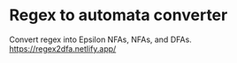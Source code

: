 # Regex to automata converter
Convert regex into Epsilon NFAs, NFAs, and DFAs. https://regex2dfa.netlify.app/
